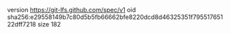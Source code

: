 version https://git-lfs.github.com/spec/v1
oid sha256:e29558149b7c80d5b5fb66662bfe8220dcd8d46325351f79551765122dff7218
size 182
